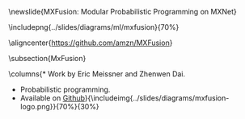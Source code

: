 \newslide{MXFusion: Modular Probabilistic Programming on MXNet}

\includepng{../slides/diagrams/ml/mxfusion}{70%}

\aligncenter{<https://github.com/amzn/MXFusion>}

\subsection{MxFusion}

\columns{* Work by Eric Meissner and Zhenwen Dai.
* Probabilistic programming.
* Available on [Github](https://github.com/amzn/mxfusion)}{\includeimg{../slides/diagrams/mxfusion-logo.png}}{70%}{30%}
